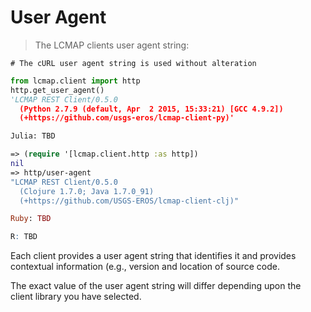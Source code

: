 # User Agent

> The LCMAP clients user agent string:

```shell
# The cURL user agent string is used without alteration
```

```python
from lcmap.client import http
http.get_user_agent()
'LCMAP REST Client/0.5.0
  (Python 2.7.9 (default, Apr  2 2015, 15:33:21) [GCC 4.9.2])
  (+https://github.com/usgs-eros/lcmap-client-py)'
```

```vb
Julia: TBD
```

```clojure
=> (require '[lcmap.client.http :as http])
nil
=> http/user-agent
"LCMAP REST Client/0.5.0
  (Clojure 1.7.0; Java 1.7.0_91)
  (+https://github.com/USGS-EROS/lcmap-client-clj)"
```

```ruby
Ruby: TBD
```

```r
R: TBD
```

Each client provides a user agent string that identifies it and provides contextual information (e.g., version and location of source code.

The exact value of the user agent string will differ depending upon the client library you have selected.
